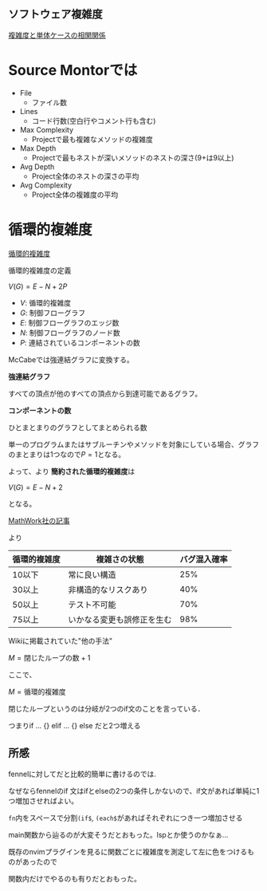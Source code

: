 ## ソフトウェア複雑度

[複雑度と単体ケースの相関関係][1]

# Source Montorでは

- File
    - ファイル数
- Lines
    - コード行数(空白行やコメント行も含む)
- Max Complexity
    - Projectで最も複雑なメソッドの複雑度
- Max Depth
    - Projectで最もネストが深いメソッドのネストの深さ(9+は9以上)
- Avg Depth
    - Project全体のネストの深さの平均
- Avg Complexity
    - Project全体の複雑度の平均

# 循環的複雑度

[循環的複雑度][2]


循環的複雑度の定義

$V(G) = E - N + 2P$

- $V$: 循環的複雑度
- $G$: 制御フローグラフ
- $E$: 制御フローグラフのエッジ数
- $N$: 制御フローグラフのノード数
- $P$: 連結されているコンポーネントの数

McCabeでは強連結グラフに変換する。

**強連結グラフ**

すべての頂点が他のすべての頂点から到達可能であるグラフ。

**コンポーネントの数**

ひとまとまりのグラフとしてまとめられる数

単一のプログラムまたはサブルーチンやメソッドを対象にしている場合、グラフのまとまりは1つなので$P=1$となる。

よって、より **簡約された循環的複雑度**は

$V(G) = E - N + 2$

となる。

[MathWork社の記事  ][3]

より


| 循環的複雑度 | 複雑さの状態 | バグ混入確率 |
| - | - | - |
| 10以下 | 常に良い構造 | 25%|
| 30以上 | 非構造的なリスクあり | 40%|
| 50以上 | テスト不可能 | 70%|
| 75以上 | いかなる変更も誤修正を生む | 98% |

Wikiに掲載されていた"他の手法"

$M = \text{閉じたループの数} + 1$

ここで、

$M = \text{循環的複雑度}$

閉じたループというのは分岐が2つのif文のことを言っている．

つまりif ... {} elif ...  {} else だと2つ増える

## 所感

fennelに対してだと比較的簡単に書けるのでは.

なぜならfennelのif 文はifとelseの2つの条件しかないので、if文があれば単純に1つ増加させればよい。

`fn`内をスペースで分割`(if$`, `(each$`があればそれぞれにつき一つ増加させる

main関数から辿るのが大変そうだとおもった。lspとか使うのかなぁ...

既存のnvimプラグインを見るに関数ごとに複雑度を測定して左に色をつけるものがあったので

関数内だけでやるのも有りだとおもった。



[2]:https://siderlabs.com/blog/ja/software-metrics-02-cyclomatic-complexity/ "https://siderlabs.com/blog/ja/software-metrics-02-cyclomatic-complexity/"

[1]:https://forza.cocolog-nifty.com/blog/2009/01/post-ca39.html "https://forza.cocolog-nifty.com/blog/2009/01/post-ca39.html"

[3]:https://jp.mathworks.com/discovery/cyclomatic-complexity.html "https://jp.mathworks.com/discovery/cyclomatic-complexity.html"
